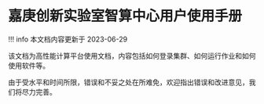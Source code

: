 # 嘉庚创新实验室智算中心用户使用手册

!!! info
    本文档内容更新于 2023-06-29

该文档为高性能计算平台使用文档，内容包括如何登录集群、如何运行作业和如何使用软件等。

由于受水平和时间所限，错误和不妥之处在所难免，欢迎指出错误和改进意见，我们将尽力完善。

